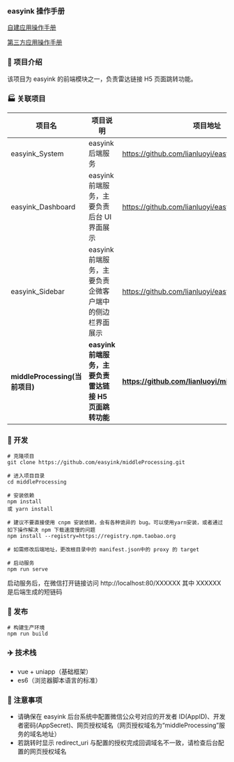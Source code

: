 ### easyink 操作手册

[自建应用操作手册](https://www.yuque.com/docs/share/9217b462-a4c2-4d4a-97cb-48eebf800784?#hsf4v)

[第三方应用操作手册](https://www.yuque.com/docs/share/591b5dff-f705-413e-b167-e8ef72d519bf?#O35E2)

### :rocket: 项目介绍

该项目为 easyink 的前端模块之一，负责雷达链接 H5 页面跳转功能。

### :factory: 关联项目

| 项目名                         | 项目说明                                                 | 项目地址                                              |
| ------------------------------ | -------------------------------------------------------- | ----------------------------------------------------- |
| easyink_System               | easyink 后端服务                                       | https://github.com/lianluoyi/easyink_System.git     |
| easyink_Dashboard            | easyink 前端服务，主要负责后台 UI 界面展示             | https://github.com/lianluoyi/easyink_Dashboard.git  |
| easyink_Sidebar              | easyink 前端服务，主要负责企微客户端中的侧边栏界面展示 | https://github.com/lianluoyi/easyink_Sidebar.git    |
| **middleProcessing(当前项目)** | **easyink 前端服务，主要负责雷达链接 H5 页面跳转功能** | **https://github.com/lianluoyi/middleProcessing.git** |

### :checkered_flag: 开发

```
# 克隆项目
git clone https://github.com/easyink/middleProcessing.git

# 进入项目目录
cd middleProcessing

# 安装依赖
npm install
或 yarn install

# 建议不要直接使用 cnpm 安装依赖，会有各种诡异的 bug。可以使用yarn安装，或者通过如下操作解决 npm 下载速度慢的问题
npm install --registry=https://registry.npm.taobao.org

# 如需修改后端地址，更改根目录中的 manifest.json中的 proxy 的 target

# 启动服务
npm run serve
```

启动服务后，在微信打开链接访问 http://localhost:80/XXXXXX 其中 XXXXXX 是后端生成的短链码

### :checkered_flag: 发布

```
# 构建生产环境
npm run build
```

### :airplane: 技术栈

- vue + uniapp（基础框架）
- es6（浏览器脚本语言的标准）

### 🙋 注意事项

- 请确保在 easyink 后台系统中配置微信公众号对应的开发者 ID(AppID)、开发者密码(AppSecret)、网页授权域名（网页授权域名为“middleProcessing”服务的域名地址）
- 若跳转时显示 redirect_uri 与配置的授权完成回调域名不一致，请检查后台配置的网页授权域名
